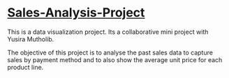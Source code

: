 # [Sales-Analysis-Project](http://localhost:8888/notebooks/Desktop/WTF/Project/Sales%20Analysis%20Project%20.ipynb)

This is a data visualization project. Its a collaborative mini project with Yusira Mutholib.

The objective of this project is to analyse the past sales data to capture sales by payment method and to also show the average unit price for each product line.
